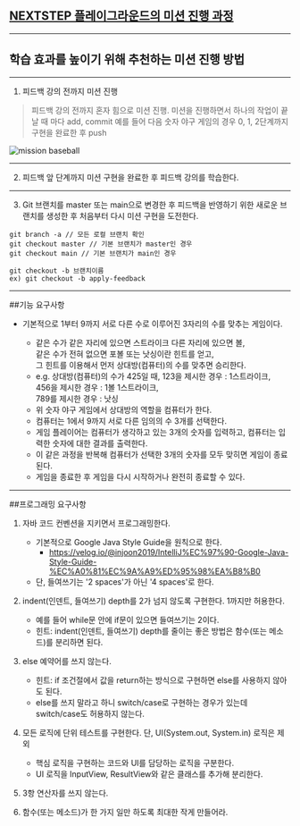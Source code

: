 ## [NEXTSTEP 플레이그라운드의 미션 진행 과정](https://github.com/next-step/nextstep-docs/blob/master/playground/README.md)

---
## 학습 효과를 높이기 위해 추천하는 미션 진행 방법

---
1. 피드백 강의 전까지 미션 진행 
> 피드백 강의 전까지 혼자 힘으로 미션 진행. 미션을 진행하면서 하나의 작업이 끝날 때 마다 add, commit
> 예를 들어 다음 숫자 야구 게임의 경우 0, 1, 2단계까지 구현을 완료한 후 push

![mission baseball](https://raw.githubusercontent.com/next-step/nextstep-docs/master/playground/images/mission_baseball.png)

---
2. 피드백 앞 단계까지 미션 구현을 완료한 후 피드백 강의를 학습한다.

---
3. Git 브랜치를 master 또는 main으로 변경한 후 피드백을 반영하기 위한 새로운 브랜치를 생성한 후 처음부터 다시 미션 구현을 도전한다.

```
git branch -a // 모든 로컬 브랜치 확인
git checkout master // 기본 브랜치가 master인 경우
git checkout main // 기본 브랜치가 main인 경우

git checkout -b 브랜치이름
ex) git checkout -b apply-feedback
```

---
##기능 요구사항
- 기본적으로 1부터 9까지 서로 다른 수로 이루어진 3자리의 수를 맞추는 게임이다.

   - 같은 수가 같은 자리에 있으면 스트라이크 다른 자리에 있으면 볼, 
     <br> 같은 수가 전혀 없으면 포볼 또는 낫싱이란 힌트를 얻고, 
     <br> 그 힌트를 이용해서 먼저 상대방(컴퓨터)의 수를 맞추면 승리한다.
   - e.g. 상대방(컴퓨터)의 수가 425일 때, 123을 제시한 경우 : 1스트라이크, 
     <br> 456을 제시한 경우 : 1볼 1스트라이크, 
     <br> 789를 제시한 경우 : 낫싱
   - 위 숫자 야구 게임에서 상대방의 역할을 컴퓨터가 한다. 
   - 컴퓨터는 1에서 9까지 서로 다른 임의의 수 3개를 선택한다.
   - 게임 플레이어는 컴퓨터가 생각하고 있는 3개의 숫자를 입력하고, 컴퓨터는 입력한 숫자에 대한 결과를 출력한다.
   - 이 같은 과정을 반복해 컴퓨터가 선택한 3개의 숫자를 모두 맞히면 게임이 종료된다.
   -  게임을 종료한 후 게임을 다시 시작하거나 완전히 종료할 수 있다.

--- 
##프로그래밍 요구사항
1. 자바 코드 컨벤션을 지키면서 프로그래밍한다. 
   * 기본적으로 Google Java Style Guide을 원칙으로 한다. 
     * https://velog.io/@injoon2019/IntelliJ%EC%97%90-Google-Java-Style-Guide-%EC%A0%81%EC%9A%A9%ED%95%98%EA%B8%B0
   * 단, 들여쓰기는 '2 spaces'가 아닌 '4 spaces'로 한다.


2. indent(인덴트, 들여쓰기) depth를 2가 넘지 않도록 구현한다. 1까지만 허용한다.
    * 예를 들어 while문 안에 if문이 있으면 들여쓰기는 2이다.
    * 힌트: indent(인덴트, 들여쓰기) depth를 줄이는 좋은 방법은 함수(또는 메소드)를 분리하면 된다.


3. else 예약어를 쓰지 않는다.
    * 힌트: if 조건절에서 값을 return하는 방식으로 구현하면 else를 사용하지 않아도 된다.
    * else를 쓰지 말라고 하니 switch/case로 구현하는 경우가 있는데 switch/case도 허용하지 않는다.


4. 모든 로직에 단위 테스트를 구현한다. 단, UI(System.out, System.in) 로직은 제외
    * 핵심 로직을 구현하는 코드와 UI를 담당하는 로직을 구분한다.
    * UI 로직을 InputView, ResultView와 같은 클래스를 추가해 분리한다.


5. 3항 연산자를 쓰지 않는다.


6. 함수(또는 메소드)가 한 가지 일만 하도록 최대한 작게 만들어라.



